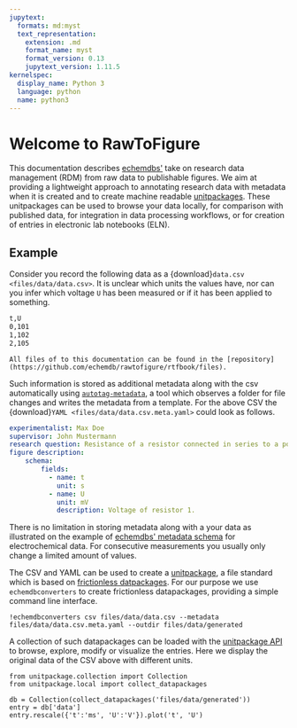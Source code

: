 ```yaml
---
jupytext:
  formats: md:myst
  text_representation:
    extension: .md
    format_name: myst
    format_version: 0.13
    jupytext_version: 1.11.5
kernelspec:
  display_name: Python 3
  language: python
  name: python3
---
```

# Welcome to RawToFigure

This documentation describes [echemdbs'](https://github.com/echemdb) take on research data management (RDM) from raw data to publishable figures. We aim at providing a lightweight approach to annotating research data with metadata when it is created and to create machine readable [unitpackages](https://echemdb.github.io/unitpackage/). These unitpackages can be used to browse your data locally, for comparison with published data, for integration in data processing workflows, or for creation of entries in electronic lab notebooks (ELN).

<!--
The examples provided in this documentation are often related to data found in the research area of electrochemistry, but the concepts are transferrable to other research areas.
-->

## Example

Consider you record the following data as a {download}`data.csv <files/data/data.csv>`. It is unclear which units the values have, nor can you infer which voltage `U` has been measured or if it has been applied to something.

```sh .noeval
t,U
0,101
1,102
2,105
```

```{hint}
All files of to this documentation can be found in the [repository](https://github.com/echemdb/rawtofigure/rtfbook/files).
```

Such information is stored as additional metadata along with the csv automatically using [`autotag-metadata`](https://echemdb.github.io/autotag-metadata/), a tool which observes a folder for file changes and writes the metadata from a template. For the above CSV the {download}`YAML <files/data/data.csv.meta.yaml>` could look as follows.

```yaml .noeval
experimentalist: Max Doe
supervisor: John Mustermann
research question: Resistance of a resistor connected in series to a power supply.
figure description:
    schema:
        fields:
          - name: t
            unit: s
          - name: U
            unit: mV
            description: Voltage of resistor 1.
```

There is no limitation in storing metadata along with a your data as illustrated on the example of [echemdbs' metadata schema](https://github.com/echemdb/metadata-schema/blob/main/examples/file_schemas/autotag.yaml) for electrochemical data. For consecutive measurements you usually only change a limited amount of values.

The CSV and YAML can be used to create a [unitpackage](https://echemdb.github.io/unitpackage/usage/unitpackage.html), a file standard which is based on [frictionless datpackages](https://framework.frictionlessdata.io/). For our purpose we use `echemdbconverters` to create frictionless datapackages, providing a simple command line interface.

```{code-cell} ipython3
!echemdbconverters csv files/data/data.csv --metadata files/data/data.csv.meta.yaml --outdir files/data/generated
```

A collection of such datapackages can be loaded with the [unitpackage API](https://echemdb.github.io/unitpackage/usage/local_collection.html) to browse, explore, modify or visualize the entries. Here we display the original data of the CSV above with different units.

```{code-cell} ipython3
from unitpackage.collection import Collection
from unitpackage.local import collect_datapackages

db = Collection(collect_datapackages('files/data/generated'))
entry = db['data']
entry.rescale({'t':'ms', 'U':'V'}).plot('t', 'U')
```

```{tableofcontents}
```
